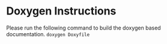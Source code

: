 # Doxygen Instructions

Please run the following command to build the doxygen based documentation.
```doxygen Doxyfile```

